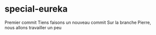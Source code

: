 # special-eureka

Premier commit
Tiens faisons un nouveau commit
Sur la branche Pierre, nous allons travailler un peu